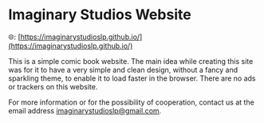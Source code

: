 # Imaginary Studios Website

🌐: [https://imaginarystudioslp.github.io/](https://imaginarystudioslp.github.io/)

This is a simple comic book website. 
The main idea while creating this site was for it to have a very simple and clean design, without a fancy and sparkling theme, to enable it to load faster in the browser.
There are no ads or trackers on this website.

For more information or for the possibility of cooperation, contact us at the email address imaginarystudioslp@gmail.com.